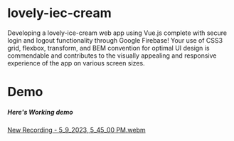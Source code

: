 # lovely-iec-cream


Developing a lovely-ice-cream web app using Vue.js complete with secure login and logout functionality through Google Firebase! Your use of CSS3 grid, flexbox, transform, and BEM convention for optimal UI design is commendable and contributes to the visually appealing and responsive experience of the app on various screen sizes.

# Demo

##### Here's Working demo


[New Recording - 5_9_2023, 5_45_00 PM.webm](https://github.com/mdsiamsheikh/lovely-iec-cream/assets/97788837/1a2378b9-8c97-43bd-b176-a94fa6f72ece)
